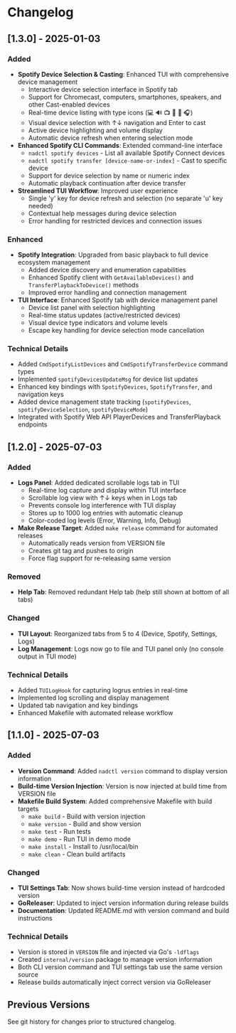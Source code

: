# Changelog

## [1.3.0] - 2025-01-03

### Added
- **Spotify Device Selection & Casting**: Enhanced TUI with comprehensive device management
  - Interactive device selection interface in Spotify tab
  - Support for Chromecast, computers, smartphones, speakers, and other Cast-enabled devices
  - Real-time device listing with type icons (💻 🔊 📺 📱 🎵 🎧)
  - Visual device selection with ↑↓ navigation and Enter to cast
  - Active device highlighting and volume display
  - Automatic device refresh when entering selection mode
- **Enhanced Spotify CLI Commands**: Extended command-line interface
  - `nadctl spotify devices` - List all available Spotify Connect devices
  - `nadctl spotify transfer [device-name-or-index]` - Cast to specific device
  - Support for device selection by name or numeric index
  - Automatic playback continuation after device transfer
- **Streamlined TUI Workflow**: Improved user experience
  - Single 'y' key for device refresh and selection (no separate 'u' key needed)
  - Contextual help messages during device selection
  - Error handling for restricted devices and connection issues

### Enhanced
- **Spotify Integration**: Upgraded from basic playback to full device ecosystem management
  - Added device discovery and enumeration capabilities
  - Enhanced Spotify client with `GetAvailableDevices()` and `TransferPlaybackToDevice()` methods
  - Improved error handling and connection management
- **TUI Interface**: Enhanced Spotify tab with device management panel
  - Device list panel with selection highlighting
  - Real-time status updates (active/restricted devices)
  - Visual device type indicators and volume levels
  - Escape key handling for device selection mode cancellation

### Technical Details
- Added `CmdSpotifyListDevices` and `CmdSpotifyTransferDevice` command types
- Implemented `spotifyDevicesUpdateMsg` for device list updates
- Enhanced key bindings with `SpotifyDevices`, `SpotifyTransfer`, and navigation keys
- Added device management state tracking (`spotifyDevices`, `spotifyDeviceSelection`, `spotifyDeviceMode`)
- Integrated with Spotify Web API PlayerDevices and TransferPlayback endpoints

## [1.2.0] - 2025-07-03

### Added
- **Logs Panel**: Added dedicated scrollable logs tab in TUI
  - Real-time log capture and display within TUI interface
  - Scrollable log view with ↑↓ keys when in Logs tab
  - Prevents console log interference with TUI display
  - Stores up to 1000 log entries with automatic cleanup
  - Color-coded log levels (Error, Warning, Info, Debug)
- **Make Release Target**: Added `make release` command for automated releases
  - Automatically reads version from VERSION file
  - Creates git tag and pushes to origin
  - Force flag support for re-releasing same version

### Removed
- **Help Tab**: Removed redundant Help tab (help still shown at bottom of all tabs)

### Changed
- **TUI Layout**: Reorganized tabs from 5 to 4 (Device, Spotify, Settings, Logs)
- **Log Management**: Logs now go to file and TUI panel only (no console output in TUI mode)

### Technical Details
- Added `TUILogHook` for capturing logrus entries in real-time
- Implemented log scrolling and display management
- Updated tab navigation and key bindings
- Enhanced Makefile with automated release workflow

## [1.1.0] - 2025-07-03

### Added
- **Version Command**: Added `nadctl version` command to display version information
- **Build-time Version Injection**: Version is now injected at build time from VERSION file
- **Makefile Build System**: Added comprehensive Makefile with build targets
  - `make build` - Build with version injection
  - `make version` - Build and show version
  - `make test` - Run tests
  - `make demo` - Run TUI in demo mode
  - `make install` - Install to /usr/local/bin
  - `make clean` - Clean build artifacts

### Changed
- **TUI Settings Tab**: Now shows build-time version instead of hardcoded version
- **GoReleaser**: Updated to inject version information during release builds
- **Documentation**: Updated README.md with version command and build instructions

### Technical Details
- Version is stored in `VERSION` file and injected via Go's `-ldflags`
- Created `internal/version` package to manage version information
- Both CLI version command and TUI settings tab use the same version source
- Release builds automatically inject correct version via GoReleaser

## Previous Versions
See git history for changes prior to structured changelog. 